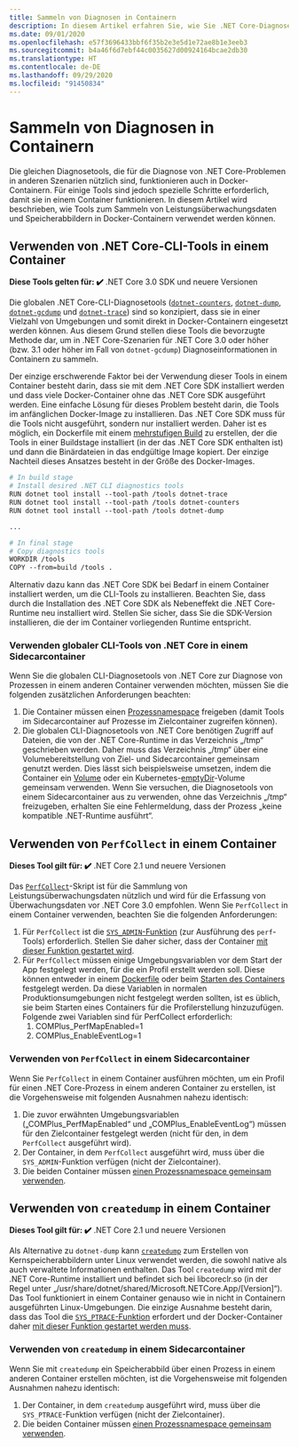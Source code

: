 ```yaml
---
title: Sammeln von Diagnosen in Containern
description: In diesem Artikel erfahren Sie, wie Sie .NET Core-Diagnosetools in Docker-Containern verwenden können.
ms.date: 09/01/2020
ms.openlocfilehash: e57f3696433bbf6f35b2e3e5d1e72ae8b1e3eeb3
ms.sourcegitcommit: b4a46f6d7ebf44c0035627d00924164bcae2db30
ms.translationtype: HT
ms.contentlocale: de-DE
ms.lasthandoff: 09/29/2020
ms.locfileid: "91450834"
---
```

# <a name="collect-diagnostics-in-containers"></a>Sammeln von Diagnosen in Containern

Die gleichen Diagnosetools, die für die Diagnose von .NET Core-Problemen in anderen Szenarien nützlich sind, funktionieren auch in Docker-Containern. Für einige Tools sind jedoch spezielle Schritte erforderlich, damit sie in einem Container funktionieren. In diesem Artikel wird beschrieben, wie Tools zum Sammeln von Leistungsüberwachungsdaten und Speicherabbildern in Docker-Containern verwendet werden können.

## <a name="using-net-core-cli-tools-in-a-container"></a>Verwenden von .NET Core-CLI-Tools in einem Container

**Diese Tools gelten für: ✔️** .NET Core 3.0 SDK und neuere Versionen

Die globalen .NET Core-CLI-Diagnosetools ([`dotnet-counters`](dotnet-counters.md), [`dotnet-dump`](dotnet-dump.md), [`dotnet-gcdump`](dotnet-gcdump.md) und [`dotnet-trace`](dotnet-trace.md)) sind so konzipiert, dass sie in einer Vielzahl von Umgebungen und somit direkt in Docker-Containern eingesetzt werden können. Aus diesem Grund stellen diese Tools die bevorzugte Methode dar, um in .NET Core-Szenarien für .NET Core 3.0 oder höher (bzw. 3.1 oder höher im Fall von `dotnet-gcdump`) Diagnoseinformationen in Containern zu sammeln.

Der einzige erschwerende Faktor bei der Verwendung dieser Tools in einem Container besteht darin, dass sie mit dem .NET Core SDK installiert werden und dass viele Docker-Container ohne das .NET Core SDK ausgeführt werden. Eine einfache Lösung für dieses Problem besteht darin, die Tools im anfänglichen Docker-Image zu installieren. Das .NET Core SDK muss für die Tools nicht ausgeführt, sondern nur installiert werden. Daher ist es möglich, ein Dockerfile mit einem [mehrstufigen Build](https://docs.docker.com/develop/develop-images/multistage-build/) zu erstellen, der die Tools in einer Buildstage installiert (in der das .NET Core SDK enthalten ist) und dann die Binärdateien in das endgültige Image kopiert. Der einzige Nachteil dieses Ansatzes besteht in der Größe des Docker-Images.

```dockerfile
# In build stage
# Install desired .NET CLI diagnostics tools
RUN dotnet tool install --tool-path /tools dotnet-trace
RUN dotnet tool install --tool-path /tools dotnet-counters
RUN dotnet tool install --tool-path /tools dotnet-dump

...

# In final stage
# Copy diagnostics tools
WORKDIR /tools
COPY --from=build /tools .
```

Alternativ dazu kann das .NET Core SDK bei Bedarf in einem Container installiert werden, um die CLI-Tools zu installieren. Beachten Sie, dass durch die Installation des .NET Core SDK als Nebeneffekt die .NET Core-Runtime neu installiert wird. Stellen Sie sicher, dass Sie die SDK-Version installieren, die der im Container vorliegenden Runtime entspricht.

### <a name="using-net-core-global-cli-tools-in-a-sidecar-container"></a>Verwenden globaler CLI-Tools von .NET Core in einem Sidecarcontainer

Wenn Sie die globalen CLI-Diagnosetools von .NET Core zur Diagnose von Prozessen in einem anderen Container verwenden möchten, müssen Sie die folgenden zusätzlichen Anforderungen beachten:

1. Die Container müssen einen [Prozessnamespace](https://docs.docker.com/engine/reference/run/#pid-settings---pid) freigeben (damit Tools im Sidecarcontainer auf Prozesse im Zielcontainer zugreifen können).
2. Die globalen CLI-Diagnosetools von .NET Core benötigen Zugriff auf Dateien, die von der .NET Core-Runtime in das Verzeichnis „/tmp“ geschrieben werden. Daher muss das Verzeichnis „/tmp“ über eine Volumebereitstellung von Ziel- und Sidecarcontainer gemeinsam genutzt werden. Dies lässt sich beispielsweise umsetzen, indem die Container ein [Volume](https://docs.docker.com/storage/volumes/#create-and-manage-volumes) oder ein Kubernetes-[emptyDir](https://kubernetes.io/docs/concepts/storage/volumes/#emptydir)-Volume gemeinsam verwenden. Wenn Sie versuchen, die Diagnosetools von einem Sidecarcontainer aus zu verwenden, ohne das Verzeichnis „/tmp“ freizugeben, erhalten Sie eine Fehlermeldung, dass der Prozess „keine kompatible .NET-Runtime ausführt“.

## <a name="using-perfcollect-in-a-container"></a>Verwenden von `PerfCollect` in einem Container

**Dieses Tool gilt für: ✔️** .NET Core 2.1 und neuere Versionen

Das [`PerfCollect`](https://github.com/dotnet/coreclr/blob/master/Documentation/project-docs/linux-performance-tracing.md)-Skript ist für die Sammlung von Leistungsüberwachungsdaten nützlich und wird für die Erfassung von Überwachungsdaten vor .NET Core 3.0 empfohlen. Wenn Sie `PerfCollect` in einem Container verwenden, beachten Sie die folgenden Anforderungen:

1. Für `PerfCollect` ist die [`SYS_ADMIN`-Funktion](https://man7.org/linux/man-pages/man7/capabilities.7.html) (zur Ausführung des `perf`-Tools) erforderlich. Stellen Sie daher sicher, dass der Container [mit dieser Funktion gestartet wird](https://docs.docker.com/engine/reference/run/#runtime-privilege-and-linux-capabilities).
2. Für `PerfCollect` müssen einige Umgebungsvariablen vor dem Start der App festgelegt werden, für die ein Profil erstellt werden soll. Diese können entweder in einem [Dockerfile](https://docs.docker.com/engine/reference/builder/#env) oder beim [Starten des Containers](https://docs.docker.com/engine/reference/run/#env-environment-variables) festgelegt werden. Da diese Variablen in normalen Produktionsumgebungen nicht festgelegt werden sollten, ist es üblich, sie beim Starten eines Containers für die Profilerstellung hinzuzufügen. Folgende zwei Variablen sind für PerfCollect erforderlich:
    1. COMPlus_PerfMapEnabled=1
    1. COMPlus_EnableEventLog=1

### <a name="using-perfcollect-in-a-sidecar-container"></a>Verwenden von `PerfCollect` in einem Sidecarcontainer

Wenn Sie `PerfCollect` in einem Container ausführen möchten, um ein Profil für einen .NET Core-Prozess in einem anderen Container zu erstellen, ist die Vorgehensweise mit folgenden Ausnahmen nahezu identisch:

1. Die zuvor erwähnten Umgebungsvariablen („COMPlus_PerfMapEnabled“ und „COMPlus_EnableEventLog“) müssen für den Zielcontainer festgelegt werden (nicht für den, in dem `PerfCollect` ausgeführt wird).
2. Der Container, in dem `PerfCollect` ausgeführt wird, muss über die `SYS_ADMIN`-Funktion verfügen (nicht der Zielcontainer).
3. Die beiden Container müssen [einen Prozessnamespace gemeinsam verwenden](https://docs.docker.com/engine/reference/run/#pid-settings---pid).

## <a name="using-createdump-in-a-container"></a>Verwenden von `createdump` in einem Container

**Dieses Tool gilt für: ✔️** .NET Core 2.1 und neuere Versionen

Als Alternative zu `dotnet-dump` kann [`createdump`](https://github.com/dotnet/runtime/blob/master/docs/design/coreclr/botr/xplat-minidump-generation.md) zum Erstellen von Kernspeicherabbildern unter Linux verwendet werden, die sowohl native als auch verwaltete Informationen enthalten. Das Tool `createdump` wird mit der .NET Core-Runtime installiert und befindet sich bei libcoreclr.so (in der Regel unter „/usr/share/dotnet/shared/Microsoft.NETCore.App/[Version]“). Das Tool funktioniert in einem Container genauso wie in nicht in Containern ausgeführten Linux-Umgebungen. Die einzige Ausnahme besteht darin, dass das Tool die [`SYS_PTRACE`-Funktion](https://man7.org/linux/man-pages/man7/capabilities.7.html) erfordert und der Docker-Container daher [mit dieser Funktion gestartet werden muss](https://docs.docker.com/engine/reference/run/#runtime-privilege-and-linux-capabilities).

### <a name="using-createdump-in-a-sidecar-container"></a>Verwenden von `createdump` in einem Sidecarcontainer

Wenn Sie mit `createdump` ein Speicherabbild über einen Prozess in einem anderen Container erstellen möchten, ist die Vorgehensweise mit folgenden Ausnahmen nahezu identisch:

1. Der Container, in dem `createdump` ausgeführt wird, muss über die `SYS_PTRACE`-Funktion verfügen (nicht der Zielcontainer).
2. Die beiden Container müssen [einen Prozessnamespace gemeinsam verwenden](https://docs.docker.com/engine/reference/run/#pid-settings---pid).
